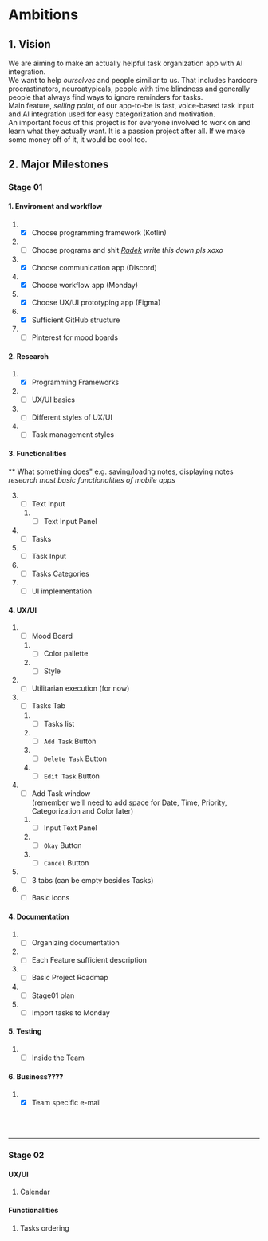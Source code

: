 # Ambitions

## 1. Vision

We are aiming to make an actually helpful task organization app with AI integration.\
We want to help *ourselves* and people similiar to us. That includes hardcore procrastinators, neuroatypicals, people with time blindness and generally people that always find ways to ignore reminders for tasks.\
Main feature, *selling point*, of our app-to-be is fast, voice-based task input and AI integration used for easy categorization and motivation.\
An important focus of this project is for everyone involved to work on and learn what they actually want. It is a passion project after all. If we make some money  off of it, it would be cool too.

## 2. Major Milestones

### Stage 01

#### **1. Enviroment and workflow**
1. - [x] Choose programming framework (Kotlin)
2. - [ ] Choose programs and shit *<ins>Radek</ins> write this down pls xoxo*
3. - [x] Choose communication app (Discord)
4. - [x] Choose workflow app (Monday)
5. - [x] Choose UX/UI prototyping app (Figma)
6. - [x] Sufficient GitHub structure
7. - [ ] Pinterest for mood boards 
   
#### **2. Research**
1. - [x] Programming Frameworks
2. - [ ] UX/UI basics
3. - [ ] Different styles of UX/UI
4. - [ ] Task management styles
   
#### **3. Functionalities**
** What something does"
e.g. saving/loadng notes, displaying notes *research most basic functionalities of mobile apps*

3. - [ ] Text Input
   1. - [ ] Text Input Panel
4. - [ ] Tasks
5. - [ ] Task Input
6. - [ ] Tasks Categories
7. - [ ] UI implementation

#### **4. UX/UI**
1. - [ ] Mood Board
   1. - [ ] Color pallette
   2. - [ ] Style
2. - [ ] Utilitarian execution (for now)
3. - [ ] Tasks Tab
   1. - [ ] Tasks list
   2. - [ ] `Add Task` Button
   3. - [ ] `Delete Task` Button
   4. - [ ] `Edit Task` Button
5. - [ ] Add Task window\
(remember we'll need to add space for Date, Time, Priority, Categorization and Color later)
   1. - [ ] Input Text Panel
   2. - [ ] `Okay` Button
   3. - [ ] `Cancel` Button
6. - [ ] 3 tabs (can be empty besides Tasks)
7. - [ ] Basic icons

#### **4. Documentation**
1. - [ ] Organizing documentation
2. - [ ] Each Feature sufficient description
3. - [ ] Basic Project Roadmap
4. - [ ] Stage01 plan
5. - [ ] Import tasks to Monday

#### **5. Testing**
1. - [ ] Inside the Team
 
#### **6. Business????**
1. - [x] Team specific e-mail

<br/><br/>

---

### Stage 02

#### UX/UI
1. Calendar

#### Functionalities
1. Tasks ordering
